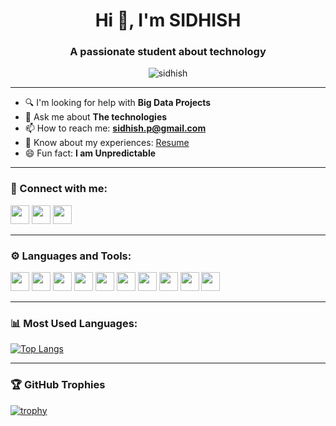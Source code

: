 <!-- README.md for GitHub Profile -->

<h1 align="center">Hi 👋, I'm SIDHISH</h1>
<h3 align="center">A passionate student about technology</h3>

<p align="center">
  <img src="https://komarev.com/ghpvc/?username=sidhish&label=Profile%20views&color=0e75b6&style=flat" alt="sidhish" />
</p>

---

- 🔍 I'm looking for help with **Big Data Projects**
- 🧠 Ask me about **The technologies**
- 📫 How to reach me: **sidhish.p@gmail.com**
- 📝 Know about my experiences: [Resume](https://drive.google.com/file/d/1R7_8d6wWLAZLaZqDuC3zdJrFr2yyoUF2/view?usp=sharing)
- 😄 Fun fact: **I am Unpredictable**

---

### 🔗 Connect with me:
<p align="left">
  <a href="https://youtube.com" target="blank"><img src="https://img.icons8.com/color/48/000000/youtube-play.png" width="30"/></a>
  <a href="https://instagram.com" target="blank"><img src="https://img.icons8.com/color/48/000000/instagram-new--v1.png" width="30"/></a>
  <a href="https://leetcode.com" target="blank"><img src="https://upload.wikimedia.org/wikipedia/commons/1/19/LeetCode_logo_black.png" width="30"/></a>
</p>

---

### ⚙️ Languages and Tools:
<p align="left">
  <img src="https://cdn.jsdelivr.net/gh/devicons/devicon/icons/python/python-original.svg" width="30"/>
  <img src="https://cdn.jsdelivr.net/gh/devicons/devicon/icons/java/java-original.svg" width="30"/>
  <img src="https://cdn.jsdelivr.net/gh/devicons/devicon/icons/typescript/typescript-original.svg" width="30"/>
  <img src="https://cdn.jsdelivr.net/gh/devicons/devicon/icons/html5/html5-original.svg" width="30"/>
  <img src="https://cdn.jsdelivr.net/gh/devicons/devicon/icons/css3/css3-original.svg" width="30"/>
  <img src="https://cdn.jsdelivr.net/gh/devicons/devicon/icons/javascript/javascript-original.svg" width="30"/>
  <img src="https://cdn.jsdelivr.net/gh/devicons/devicon/icons/react/react-original.svg" width="30"/>
  <img src="https://cdn.jsdelivr.net/gh/devicons/devicon/icons/mysql/mysql-original.svg" width="30"/>
  <img src="https://cdn.jsdelivr.net/gh/devicons/devicon/icons/tensorflow/tensorflow-original.svg" width="30"/>
  <img src="https://cdn.jsdelivr.net/gh/devicons/devicon/icons/jupyter/jupyter-original.svg" width="30"/>
</p>

---

### 📊 Most Used Languages:
[![Top Langs](https://github-readme-stats.vercel.app/api/top-langs/?username=sidhish&layout=compact&theme=react)](https://github.com/sidhish)

---

### 🏆 GitHub Trophies
[![trophy](https://github-profile-trophy.vercel.app/?username=sidhish&theme=onestar)](https://github.com/ryo-ma/github-profile-trophy)
